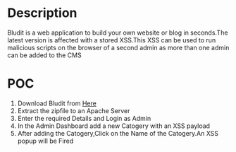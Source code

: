 # Description
Bludit is a web application to build your own website or blog in seconds.The latest version is affected with a stored XSS.This XSS can be used to run malicious scripts on the 
browser of a second admin as more than one admin can be added to the CMS

# POC
1) Download Bludit from [Here](https://github.com/bludit/bludit)  
2) Extract the zipfile to an Apache Server  
3) Enter the required Details and Login as Admin  
4) In the Admin Dashboard add a new Catogery with an XSS payload  
5) After adding the Catogery,Click on the Name of the Catogery.An XSS popup will be Fired  
